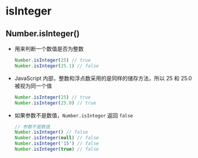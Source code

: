 # isInteger

## Number.isInteger()

  - 用来判断一个数值是否为整数

    ```javascript
    Number.isInteger(25) // true
    Number.isInteger(25.1) // false
    ```

  - JavaScript 内部，整数和浮点数采用的是同样的储存方法，所以 25 和 25.0 被视为同一个值

    ```javascript
    Number.isInteger(25) // true
    Number.isInteger(25.0) // true
    ```

  - 如果参数不是数值，`Number.isInteger` 返回 `false`

    ```javascript
    // 参数不是数值
    Number.isInteger() // false
    Number.isInteger(null) // false
    Number.isInteger('15') // false
    Number.isInteger(true) // false
    ```
